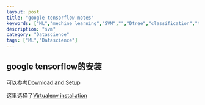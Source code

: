 ```yaml
---
layout: post
title: "google tensorflow notes"
keywords: ["ML","mechine learning","SVM","","Dtree","classification","tensorflow"]
description: "svm"
category: "Datascience"
tags: ["ML","Datascience"]
---
```

## google tensorflow的安装

可以参考[Download and Setup](https://github.com/tensorflow/tensorflow/blob/master/tensorflow/g3doc/get_started/os_setup.md#virtualenv-installation）,有很多中方式)

这里选择了[Virtualenv installation](https://github.com/tensorflow/tensorflow/blob/master/tensorflow/g3doc/get_started/os_setup.md#virtualenv-installation)
